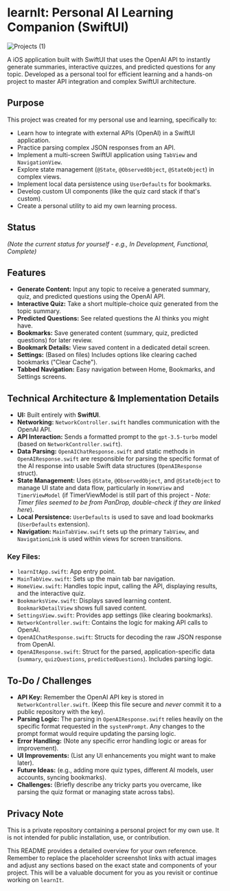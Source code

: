 # learnIt: Personal AI Learning Companion (SwiftUI)

![Projects (1)](https://github.com/user-attachments/assets/bc3a1530-1aed-4458-9e15-0f2bfe00c20d)

A iOS application built with SwiftUI that uses the OpenAI API to instantly generate summaries, interactive quizzes, and predicted questions for any topic. Developed as a personal tool for efficient learning and a hands-on project to master API integration and complex SwiftUI architecture.

## Purpose

This project was created for my personal use and learning, specifically to:

* Learn how to integrate with external APIs (OpenAI) in a SwiftUI application.
* Practice parsing complex JSON responses from an API.
* Implement a multi-screen SwiftUI application using `TabView` and `NavigationView`.
* Explore state management (`@State`, `@ObservedObject`, `@StateObject`) in complex views.
* Implement local data persistence using `UserDefaults` for bookmarks.
* Develop custom UI components (like the quiz card stack if that's custom).
* Create a personal utility to aid my own learning process.

## Status

*(Note the current status for yourself - e.g., In Development, Functional, Complete)*

## Features

* **Generate Content:** Input any topic to receive a generated summary, quiz, and predicted questions using the OpenAI API.
* **Interactive Quiz:** Take a short multiple-choice quiz generated from the topic summary.
* **Predicted Questions:** See related questions the AI thinks you might have.
* **Bookmarks:** Save generated content (summary, quiz, predicted questions) for later review.
* **Bookmark Details:** View saved content in a dedicated detail screen.
* **Settings:** (Based on files) Includes options like clearing cached bookmarks ("Clear Cache").
* **Tabbed Navigation:** Easy navigation between Home, Bookmarks, and Settings screens.

## Technical Architecture & Implementation Details

* **UI:** Built entirely with **SwiftUI**.
* **Networking:** `NetworkController.swift` handles communication with the OpenAI API.
* **API Interaction:** Sends a formatted prompt to the `gpt-3.5-turbo` model (based on `NetworkController.swift`).
* **Data Parsing:** `OpenAIChatResponse.swift` and static methods in `OpenAIResponse.swift` are responsible for parsing the specific format of the AI response into usable Swift data structures (`OpenAIResponse` struct).
* **State Management:** Uses `@State`, `@ObservedObject`, and `@StateObject` to manage UI state and data flow, particularly in `HomeView` and `TimerViewModel` (if TimerViewModel is still part of this project - *Note: Timer files seemed to be from PanDrop, double-check if they are linked here*).
* **Local Persistence:** `UserDefaults` is used to save and load bookmarks (`UserDefaults` extension).
* **Navigation:** `MainTabView.swift` sets up the primary `TabView`, and `NavigationLink` is used within views for screen transitions.

### Key Files:

* `learnItApp.swift`: App entry point.
* `MainTabView.swift`: Sets up the main tab bar navigation.
* `HomeView.swift`: Handles topic input, calling the API, displaying results, and the interactive quiz.
* `BookmarksView.swift`: Displays saved learning content. `BookmarkDetailView` shows full saved content.
* `SettingsView.swift`: Provides app settings (like clearing bookmarks).
* `NetworkController.swift`: Contains the logic for making API calls to OpenAI.
* `OpenAIChatResponse.swift`: Structs for decoding the raw JSON response from OpenAI.
* `OpenAIResponse.swift`: Struct for the parsed, application-specific data (`summary`, `quizQuestions`, `predictedQuestions`). Includes parsing logic.

## To-Do / Challenges
* **API Key:** Remember the OpenAI API key is stored in `NetworkController.swift`. (Keep this file secure and *never* commit it to a public repository with the key).
* **Parsing Logic:** The parsing in `OpenAIResponse.swift` relies heavily on the specific format requested in the `systemPrompt`. Any changes to the prompt format would require updating the parsing logic.
* **Error Handling:** (Note any specific error handling logic or areas for improvement).
* **UI Improvements:** (List any UI enhancements you might want to make later).
* **Future Ideas:** (e.g., adding more quiz types, different AI models, user accounts, syncing bookmarks).
* **Challenges:** (Briefly describe any tricky parts you overcame, like parsing the quiz format or managing state across tabs).

## Privacy Note

This is a private repository containing a personal project for my own use. It is not intended for public installation, use, or contribution.

This README provides a detailed overview for your own reference. Remember to replace the placeholder screenshot links with actual images and adjust any sections based on the exact state and components of your project. This will be a valuable document for you as you revisit or continue working on `learnIt`.

